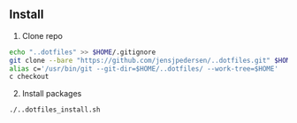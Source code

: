 ## Install

1. Clone repo
```bash
echo "..dotfiles" >> $HOME/.gitignore
git clone --bare "https://github.com/jensjpedersen/..dotfiles.git" $HOME/..dotfiles
alias c='/usr/bin/git --git-dir=$HOME/..dotfiles/ --work-tree=$HOME'
c checkout
```

2. Install packages
```bash
./..dotfiles_install.sh
```


